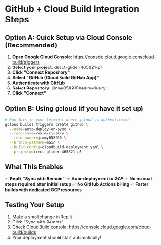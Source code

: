 # GitHub + Cloud Build Integration Steps

## Option A: Quick Setup via Cloud Console (Recommended)

1. **Open Google Cloud Console**: https://console.cloud.google.com/cloud-build/triggers
2. **Select your project**: direct-glider-465821-p7
3. **Click "Connect Repository"**
4. **Select "GitHub (Cloud Build GitHub App)"** 
5. **Authenticate with GitHub**
6. **Select Repository**: jimmy058910/realm-rivalry
7. **Click "Connect"**

## Option B: Using gcloud (if you have it set up)

```bash
# Run this in your terminal where gcloud is authenticated
gcloud builds triggers create github \
  --name=auto-deploy-on-sync \
  --repo-name=realm-rivalry \
  --repo-owner=jimmy058910 \
  --branch-pattern=main \
  --build-config=cloudbuild-deployment.yaml \
  --project=direct-glider-465821-p7
```

## What This Enables

✅ **Replit "Sync with Remote"** → **Auto-deployment to GCP**
✅ **No manual steps required after initial setup**
✅ **No GitHub Actions billing**
✅ **Faster builds with dedicated GCP resources**

## Testing Your Setup

1. Make a small change in Replit
2. Click "Sync with Remote" 
3. Check Cloud Build console: https://console.cloud.google.com/cloud-build/builds
4. Your deployment should start automatically!

